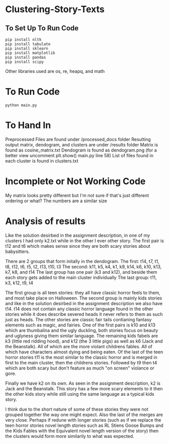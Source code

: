 # Clustering-Story-Texts

## To Set Up To Run Code
```
pip install nltk
pip install tabulate
pip install sklearn
pip install matplotlib
pip install pandas
pip install scipy
```
Other libraries used are os, re, heapq, and math

# To Run Code
```
python main.py
```

# To Hand In
Preprocessed Files are found under /processed_docs folder
Resulting output matrix, dendogram, and clusters are under /results folder
Matrix is found as cosine_matrix.txt
Dendogram is found as dendogram.png (for a better view uncomment plt.show() main.py line 58)
List of files found in each cluster is found in clusters.txt

# Incomplete or Not Working Code
My matrix looks pretty different but I'm not sure if that's just different ordering or what? The numbers are a similar size

# Analysis of results
Like the solution desirbed in the assignment description, in one of my clusters I had only k2.txt while in the other I ever other story.
The first pair is t12 and t6 which makes sense since they are both scary stories about babysitters.

There are 2 groups that form initally in the dendogram.
The first: t14, t7, t1, t8, t12, t6, t5, t2, t13, t10, t3
The second: k11, k5, k4, k1, k9, k14, k6, k10, k13, k7, k8, and t14
The last group has one pair (k3 and k12), and beside them each story gets added to the main cluster individually
The last group: t11, k3, k12, t9, t4

The first group is all teen stories: they all have classic horror feels to them, and most take place on Halloween.
The second group is mainly kids stories and like in the solution desirbed in the assignment description we also have t14. t14 does not contain any classic horror language found in the other stories while it does describe severed heads it never refers to them as such just as heads. The other stories are classic fair tails contianing fantasy elements such as magic, and fairies. One of the first pairs is k10 and k13 which are thumbalina and the ugly duckling, both stories focus on beauty and uglyness giving them similar language.
The remaining kids fabels are k3 (little red ridding hood), and k12 (the 3 little pigs) as well as k6 (Jack and the Beanstalk). All of which are the more violant childrens fables. All of which have characters almost dying and being eaten.
Of the last of the teen horror stories t11 is the most similar to the classic horror and is merged in first to the main cluster, then the childrens stories. Followed by t9 then t4 which are both scary but don't feature as much "on screen" violance or gore.

Finally we have k2 on its own. As seen in the assignment description, k2 is Jack and the Beanstalk. This story has a few more scary elements to it then the other kids story while still using the same language as a typical kids story.

I think due to the short nature of some of these stories they were not grouped together the way one might expect. Also the last of the merges are very close. Perhaps if redune with longer stories (such as if we replace the teen horror stories novel length stories such as RL Stiens Goose Bumps and the Kids Fables with the Equivalent novel length version of the story) then the clusters would form more similarily to what was expected.